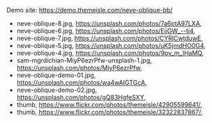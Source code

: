 Demo site: https://demo.themeisle.com/neve-oblique-bb/

- neve-oblique-8.jpg, https://unsplash.com/photos/7a6ptA97LXA,
- neve-oblique-6.jpg, https://unsplash.com/photos/EjjGW_--ti4,
- neve-oblique-7.jpg, https://unsplash.com/photos/CYRlCwtduwE,
- neve-oblique-5.jpg, https://unsplash.com/photos/uK5jmdHO0G4,
- neve-oblique-4.jpg, https://unsplash.com/photos/9pv_m_IHaMQ,
- sam-mgrdichian-MiyP6ezrPfw-unsplash-1.jpg, https://unsplash.com/photos/MiyP6ezrPfw,
- neve-oblique-demo-01.jpg, https://unsplash.com/photos/wa4wAIGTGcA,
- neve-oblique-demo-02.jpg, https://unsplash.com/photos/gQ83HgfeSXY,
- thumb, https://www.flickr.com/photos/themeisle/42905599641/,
- thumb, https://www.flickr.com/photos/themeisle/32322837867/,